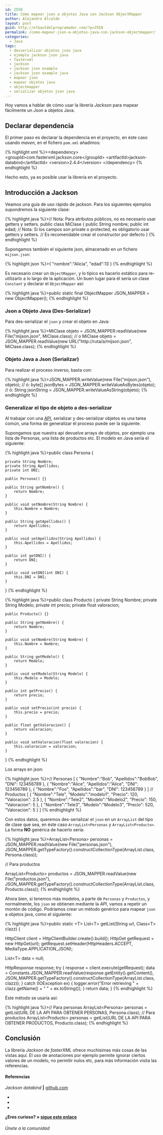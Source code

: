 ```yaml
---
id: 2558
title: Cómo mapear json a objetos Java con Jackson ObjectMapper
author: Alejandro Alcalde
layout: post
guid: http://elbauldelprogramador.com/?p=2558
permalink: /como-mapear-json-a-objetos-java-con-jackson-objectmapper/
categories:
  - Java
tags:
  - desserializar objetos json java
  - ejemplo jackson json java
  - fasterxml
  - jackson
  - jackson json example
  - jackson json example java
  - mapear json
  - mapear objetos java
  - objectmapper
  - serializar objetos json java
---
```

Hoy vamos a hablar de cómo usar la librería *Jackson* para mapear fácilmente un *Json* a objetos Java.

## Declarar dependencia

El primer paso es declarar la dependencia en el proyecto, en éste caso usando *maven*, en el fichero `pom.xml` añadimos:

{% highlight xml %}>&lt;dependency>
    &lt;groupId>com.fasterxml.jackson.core&lt;/groupId>
    &lt;artifactId>jackson-databind&lt;/artifactId>
    &lt;version>2.4.4&lt;/version>
  &lt;/dependency>
{% endhighlight %}

Hecho esto, ya es posible usar la librería en el proyecto.

## Introducción a Jackson

Veamos una guía de uso rápido de jackson. Para los siguientes ejemplos supondremos la siguiente clase:

<!--more-->

{% highlight java %}>// Nota: Para atributos públicos, no es necesario usar getters y setters.
public class MiClase {
  public String nombre;
  public int edad;
  // Nota: Si los campos son private o protected, es obligatorio usar getters y setters.
  // Es recomendable crear el constructor por defecto
}
{% endhighlight %}

Supongamos también el siguiente json, almacenado en un fichero `mijson.json`:

{% highlight json %}>{
   "nombre":"Alicia", 
   "edad":13
}
{% endhighlight %}

Es necesario crear un `ObjectMapper`, y lo típico es hacerlo estático para re-utilizarlo a lo largo de la aplicación. Un buen lugar para él sería un clase `Constant` y declarar el `ObjectMapper` así:

{% highlight java %}>public static final ObjectMapper JSON_MAPPER = new ObjectMapper();
{% endhighlight %}

### Json a Objeto Java (Des-Serializar)

Para des-serializar el `json` y crear el objeto en Java:

{% highlight java %}>MiClase objeto = JSON_MAPPER.readValue(new File("mijson.json", MiClase.class);
// o 
MiClase objeto = JSON_MAPPER.readValue(new URL("http://ruta/a/mijson.json", MiClase.class);
{% endhighlight %}

### Objeto Java a Json (Serializar)

Para realizar el proceso inverso, basta con:

{% highlight java %}>JSON_MAPPER.writeValue(new File("mijson.json"), objeto);
// ó:
byte[] jsonBytes = JSON_MAPPER.writeValueAsBytes(objeto);
// ó:
String jsonString = JSON_MAPPER.writeValueAsString(objeto);
{% endhighlight %}

### Generalizar el tipo de objeto a des-serializar

Al trabajar con una [API][1], serializar y des-serializar objetos es una tarea común, una forma de generalizar el proceso puede ser la siguiente.

Supongamos que nuestra api devuelve arrays de objetos, por ejemplo una lista de Personas, una lista de productos etc. El modelo en Java sería el siguiente:

{% highlight java %}>public class Persona {

    private String Nombre;
    private String Apellidos;
    private int DNI;

    public Persona() {}
    
    public String getNombre() {
        return Nombre;
    }

    public void setNombre(String Nombre) {
        this.Nombre = Nombre;
    }

    public String getApellidos() {
        return Apellidos;
    }

    public void setApellidos(String Apellidos) {
        this.Apellidos = Apellidos;
    }

    public int getDNI() {
        return DNI;
    }

    public void setDNI(int DNI) {
        this.DNI = DNI;
    }
}
{% endhighlight %}

{% highlight java %}>public class Producto {
    private String Nombre;
    private String Modelo;
    private int precio;
    private float valoracion;

    public Producto() {}
    
    public String getNombre() {
        return Nombre;
    }

    public void setNombre(String Nombre) {
        this.Nombre = Nombre;
    }

    public String getModelo() {
        return Modelo;
    }

    public void setModelo(String Modelo) {
        this.Modelo = Modelo;
    }

    public int getPrecio() {
        return precio;
    }

    public void setPrecio(int precio) {
        this.precio = precio;
    }

    public float getValoracion() {
        return valoracion;
    }

    public void setValoracion(float valoracion) {
        this.valoracion = valoracion;
    }
}
{% endhighlight %}

Los arrays en json:

{% highlight json %}>// Personas
[
   {
      "Nombre":"Bob",
      "Apellidos":"BobBob",
      "DNI": 123456789
   },
   {
      "Nombre":"Alice",
      "Apellidos":"Alice",
      "DNI": 123456789
   },
   {
      "Nombre":"Foo",
      "Apellidos":"bar",
      "DNI": 123456789
   }
]
// Productos
[
   {
      "Nombre":"Tele",
      "Modelo":"modelo1",
      "Precio": 120,
      "Valoracion": 2.5
   },
   {
      "Nombre":"Tele2",
      "Modelo":"Modelo2",
      "Precio": 150,
      "Valoracion": 5
   },
   {
      "Nombre":"Tele3",
      "Modelo":"Modelo3",
      "Precio": 520,
      "Valoracion": 5
   }
]
{% endhighlight %}

Con estos datos, queremos des-serializar el `json` en un `ArrayList` del tipo de clase que sea, en éste caso `ArrayList<Personas` y `ArrayList<Producto>`. La forma **NO** genérica de hacerlo sería:

{% highlight java %}>ArrayList&lt;Persona> personas = JSON_MAPPER.readValue(new File("personas.json"),
                    JSON_MAPPER.getTypeFactory().constructCollectionType(ArrayList.class, Persona.class));

// Para productos

ArrayList&lt;Producto> productos = JSON_MAPPER.readValue(new File("productos.json"),
                    JSON_MAPPER.getTypeFactory().constructCollectionType(ArrayList.class, Producto.class));
{% endhighlight %}

Ahora bien, si tenemos más modelos, a parte de `Personas` y `Productos`, y normalmente, los `json` se obtienen mediante la *API*, vamos a repetir un montón de código. Podríamos crear un método genérico para mapear `json` a objetos java, como el siguiente:

{% highlight java %}>public static &lt;T> List&lt;T> getList(String url, Class&lt;T> clazz) {

   HttpClient client = HttpClientBuilder.create().build();
   HttpGet getRequest = new HttpGet(url);
   getRequest.setHeader(HttpHeaders.ACCEPT, MediaType.APPLICATION_JSON);

   List&lt;T> data = null;

   HttpResponse response;
   try {
      response = client.execute(getRequest);
      data = Constants.JSON_MAPPER.readValue(response.getEntity().getContent(),
             JSON_MAPPER.getTypeFactory().constructCollectionType(ArrayList.class, clazz));
   } catch (IOException ex) {
      logger.error("Error retrieving  " + clazz.getName() + " " + ex.toString());
   }
   return data;
}
{% endhighlight %}

Éste método se usaría así:

{% highlight java %}>// Para personas
ArrayList&lt;Persona> personas = getList(URL DE LA API PARA OBTENER PERSONAS, Persona.class);
// Para productos
ArrayList&lt;Producto> personas = getList(URL DE LA API PARA OBTENER PRODUCTOS, Producto.class);
{% endhighlight %}

## Conclusión

La librería *Jackson* de *fasterXML* ofrece muchísimas más cosas de las vistas aquí. El uso de anotaciones por ejemplo permite ignorar ciertos valores de un modelo, no permitir nulos etc, para más información visita las referencias.

#### Referencias

*Jackson databind* **|** <a href="https://github.com/FasterXML/jackson-databind/" target="_blank">github.com</a> 

<div class="sharedaddy">
  <div class="sd-content">
    <ul>
      <li>
        <a class="hastip" rel="nofollow" href="http://twitter.com/home?status=Cómo mapear json a objetos Java con Jackson ObjectMapper+http://elbauldelprogramador.com/como-mapear-json-a-objetos-java-con-jackson-objectmapper/+V%C3%ADa+%40elbaulp" onclick="javascript:window.open(this.href, '', 'menubar=no,toolbar=no,resizable=yes,scrollbars=yes,height=600,width=600');return false;" title="Compartir en Twitter" target="_blank"><span class="iconbox-title"><i class="icon-twitter icon-2x"></i></span></a>
      </li>
      <li>
        <a class="hastip" rel="nofollow" href="http://www.facebook.com/sharer.php?u=http://elbauldelprogramador.com/como-mapear-json-a-objetos-java-con-jackson-objectmapper/&t=Cómo mapear json a objetos Java con Jackson ObjectMapper+http://elbauldelprogramador.com/como-mapear-json-a-objetos-java-con-jackson-objectmapper/+V%C3%ADa+%40elbaulp" onclick="javascript:window.open(this.href, '', 'menubar=no,toolbar=no,resizable=yes,scrollbars=yes,height=600,width=600');return false;" title="Compartir en Facebook" target="_blank"><span class="iconbox-title"><i class="icon-facebook icon-2x"></i></span></a>
      </li>
      <li>
        <a class="hastip" rel="nofollow" href="https://plus.google.com/share?url=Cómo mapear json a objetos Java con Jackson ObjectMapper+http://elbauldelprogramador.com/como-mapear-json-a-objetos-java-con-jackson-objectmapper/+V%C3%ADa+%40elbaulp" onclick="javascript:window.open(this.href, '', 'menubar=no,toolbar=no,resizable=yes,scrollbars=yes,height=600,width=600');return false;" title="Compartir en G+" target="_blank"><span class="iconbox-title"><i class="icon-google-plus icon-2x"></i></span></a>
      </li>
    </ul>
  </div>
</div>

<span id="socialbottom" class="highlight style-2">

<p>
  <strong>¿Eres curioso? » <a onclick="javascript:_gaq.push(['_trackEvent','random','click-random']);" href="/index.php?random=1">sigue este enlace</a></strong>
</p>

<h6>
  Únete a la comunidad
</h6>

<div class="iconsc hastip" title="2240 seguidores">
  <a href="http://twitter.com/elbaulp" target="_blank"><i class="icon-twitter"></i></a>
</div>

<div class="iconsc hastip" title="2452 fans">
  <a href="http://facebook.com/elbauldelprogramador" target="_blank"><i class="icon-facebook"></i></a>
</div>

<div class="iconsc hastip" title="0 +1s">
  <a href="http://plus.google.com/+Elbauldelprogramador" target="_blank"><i class="icon-google-plus"></i></a>
</div>

<div class="iconsc hastip" title="Repositorios">
  <a href="http://github.com/algui91" target="_blank"><i class="icon-github"></i></a>
</div>

<div class="iconsc hastip" title="Feed RSS">
  <a href="http://elbauldelprogramador.com/feed" target="_blank"><i class="icon-rss"></i></a>
</div></span>

 [1]: http://elbauldelprogramador.com/buenas-practicas-para-el-diseno-de-una-api-restful-pragmatica/ "Buenas prácticas para el Diseño de una API RESTful Pragmática"